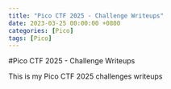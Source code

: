 ```yaml
---
title: "Pico CTF 2025 - Challenge Writeups"
date: 2023-03-25 00:00:00 +0800
categories: [Pico]
tags: [Pico]
---
```


#Pico CTF 2025 - Challenge Writeups

This is my Pico CTF 2025 challenges writeups